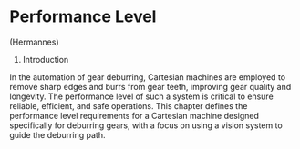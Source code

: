 # Performance Level

(Hermannes)

  1. Introduction


In the automation of gear deburring, Cartesian machines are employed to remove sharp edges and burrs from gear teeth, improving gear quality and longevity. The performance level of such a system is critical to ensure reliable, efficient, and safe operations. This chapter defines the performance level requirements for a Cartesian machine designed specifically for deburring gears, with a focus on using a vision system to guide the deburring path.